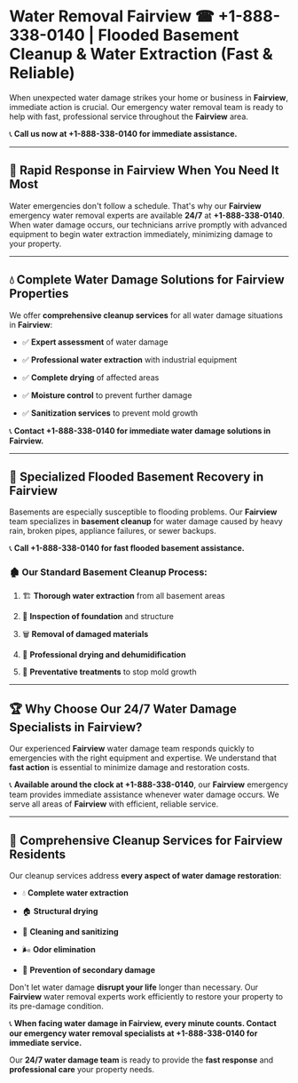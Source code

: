 # Water Removal Fairview ☎ +1-888-338-0140 | Flooded Basement Cleanup & Water Extraction (Fast & Reliable)

When unexpected water damage strikes your home or business in **Fairview**, immediate action is crucial. Our emergency water removal team is ready to help with fast, professional service throughout the **Fairview** area. 

📞 **Call us now at +1-888-338-0140 for immediate assistance.**
---
## 🚀 Rapid Response in Fairview When You Need It Most
Water emergencies don't follow a schedule. That's why our **Fairview** emergency water removal experts are available **24/7** at **+1-888-338-0140**. When water damage occurs, our technicians arrive promptly with advanced equipment to begin water extraction immediately, minimizing damage to your property.
---
## 💧 Complete Water Damage Solutions for Fairview Properties
We offer **comprehensive cleanup services** for all water damage situations in **Fairview**:
- ✅ **Expert assessment** of water damage  
- ✅ **Professional water extraction** with industrial equipment  
- ✅ **Complete drying** of affected areas  
- ✅ **Moisture control** to prevent further damage  
- ✅ **Sanitization services** to prevent mold growth  
📞 **Contact +1-888-338-0140 for immediate water damage solutions in Fairview.**
---
## 🌊 Specialized Flooded Basement Recovery in Fairview
Basements are especially susceptible to flooding problems. Our **Fairview** team specializes in **basement cleanup** for water damage caused by heavy rain, broken pipes, appliance failures, or sewer backups. 
📞 **Call +1-888-338-0140 for fast flooded basement assistance.**
### 🏚️ Our Standard Basement Cleanup Process:
1. 🏗️ **Thorough water extraction** from all basement areas  
2. 🔎 **Inspection of foundation** and structure  
3. 🗑️ **Removal of damaged materials**  
4. 💨 **Professional drying and dehumidification**  
5. 🚫 **Preventative treatments** to stop mold growth  
---
## 🏆 Why Choose Our 24/7 Water Damage Specialists in Fairview?
Our experienced **Fairview** water damage team responds quickly to emergencies with the right equipment and expertise. We understand that **fast action** is essential to minimize damage and restoration costs.
📞 **Available around the clock at +1-888-338-0140**, our **Fairview** emergency team provides immediate assistance whenever water damage occurs. We serve all areas of **Fairview** with efficient, reliable service.
---
## 🧹 Comprehensive Cleanup Services for Fairview Residents
Our cleanup services address **every aspect of water damage restoration**:
- 💧 **Complete water extraction**  
- 🏠 **Structural drying**  
- 🧼 **Cleaning and sanitizing**  
- 🌬️ **Odor elimination**  
- 🚫 **Prevention of secondary damage**  
Don't let water damage **disrupt your life** longer than necessary. Our **Fairview** water removal experts work efficiently to restore your property to its pre-damage condition.
📞 **When facing water damage in Fairview, every minute counts. Contact our emergency water removal specialists at +1-888-338-0140 for immediate service.**
Our **24/7 water damage team** is ready to provide the **fast response** and **professional care** your property needs.
